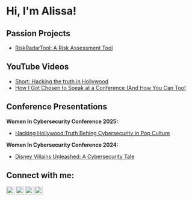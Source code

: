<h1>Hi, I'm Alissa!</h1>

<h2>Passion Projects </h2>

- [RiskRadarTool: A Risk Assessment Tool](https://github.com/cyb3ralissa/RiskRadarTool)

<h2>YouTube Videos </h2>

- [Short: Hacking the truth in Hollywood](https://www.youtube.com/shorts/knj1PSMWrYU)
- [How I Got Chosen to Speak at a Conference (And How You Can Too!](https://www.youtube.com/watch?v=_8kpnLZDolQ&t=57s)

<h2> Conference Presentations </h2>

<b>Women In Cybersecurity Conference 2025:</b>
- [Hacking Hollywood:Truth Behing Cybersecurity in Pop Culture](https://www.canva.com/design/DAGg4vIShWY/j_0p0xICZAKz4M9-lIpsOA/view?utm_content=DAGg4vIShWY&utm_campaign=designshare&utm_medium=link2&utm_source=uniquelinks&utlId=hbe43bd0bb9)

<b>Women In Cybersecurity Conference 2024:</b>
- [Disney Villains Unleashed: A Cybersecurity Tale](https://www.canva.com/design/DAF-FRmvRW8/mJXJIaK_DU6NsrOYtP2vNQ/view?utm_content=DAF-FRmvRW8&utm_campaign=designshare&utm_medium=link2&utm_source=uniquelinks&utlId=h0791c95cbe)


<h2> Connect with me:</h2>

[<img align="left" alt="cyb3ralissa | YouTube" width="22px" src="https://cdn.jsdelivr.net/npm/simple-icons@v3/icons/youtube.svg" />][youtube]
[<img align="left" alt="cyb3ralissa | Twitter" width="22px" src="https://cdn.jsdelivr.net/npm/simple-icons@v3/icons/tiktok.svg" />][tiktok]
[<img align="left" alt="Alissa Butcher | LinkedIn" width="22px" src="https://cdn.jsdelivr.net/npm/simple-icons@v3/icons/linkedin.svg" />][linkedin]
[<img align="left" alt="cyb3ralissa | Instagram" width="22px" src="https://cdn.jsdelivr.net/npm/simple-icons@v3/icons/instagram.svg" />][instagram]

[tiktok]: https://www.tiktok.com/@cyb3ralissa
[youtube]: https://www.youtube.com/@cyb3ralissa
[instagram]: https://www.instagram.com/cyb3ralissa/
[linkedin]: https://www.linkedin.com/in/alissabutcher/
